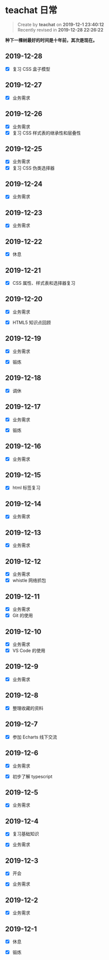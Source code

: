 # teachat 日常

> Create by **teachat** on **2019-12-1 23:40:12**  
> Recently revised in **2019-12-28 22:26:22**

**种下一棵树最好的时间是十年前，其次是现在。**

## 2019-12-28

- [x] 复习 CSS 盒子模型

## 2019-12-27

- [x] 业务需求

## 2019-12-26

- [x] 业务需求
- [x] 复习 CSS 样式表的继承性和层叠性

## 2019-12-25

- [x] 业务需求
- [x] 复习 CSS 伪类选择器

## 2019-12-24

- [x] 业务需求

## 2019-12-23

- [x] 业务需求

## 2019-12-22

- [x] 休息

## 2019-12-21

- [x] CSS 属性、样式表和选择器复习

## 2019-12-20

- [x] 业务需求

- [x] HTML5 知识点回顾

## 2019-12-19

- [x] 业务需求

- [x] 锻炼

## 2019-12-18

- [x] 调休

## 2019-12-17

- [x] 业务需求

- [x] 锻炼

## 2019-12-16

- [x] 业务需求

## 2019-12-15

- [x] html 标签复习

## 2019-12-14

- [x] 业务需求

## 2019-12-13

- [x] 业务需求

## 2019-12-12

- [x] 业务需求
- [x] whistle 网络抓包

## 2019-12-11

- [x] 业务需求
- [x] Git 的使用

## 2019-12-10

- [x] 业务需求
- [x] VS Code 的使用

## 2019-12-9

- [x] 业务需求

## 2019-12-8

- [x] 整理收藏的资料

## 2019-12-7

- [x] 参加 Echarts 线下交流

## 2019-12-6

- [x] 业务需求

- [x] 初步了解 typescript

## 2019-12-5

- [x] 业务需求

## 2019-12-4

- [x] 复习基础知识

- [x] 业务需求

## 2019-12-3

- [x] 开会

- [x] 业务需求

## 2019-12-2

- [x] 业务需求

## 2019-12-1

- [x] 休息

- [x] 锻炼
